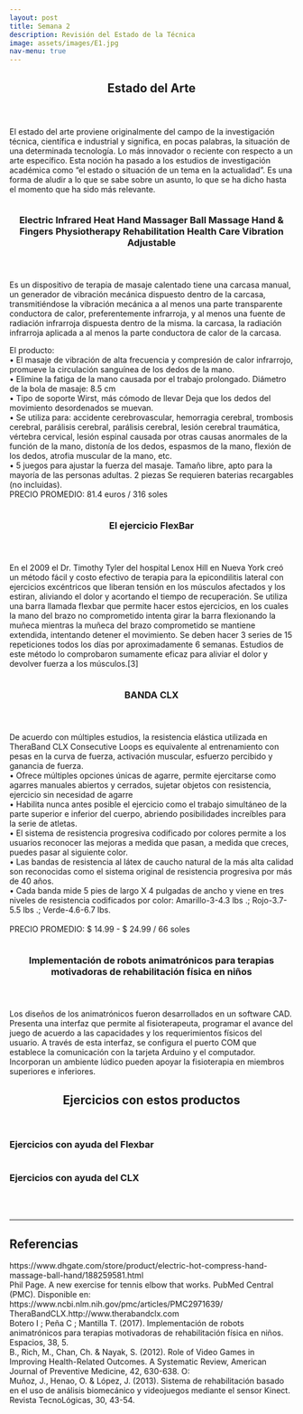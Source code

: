 ```yaml
---
layout: post
title: Semana 2
description: Revisión del Estado de la Técnica
image: assets/images/E1.jpg
nav-menu: true
---
```


<!-- Main -->
<div id="main">

<!-- One -->
<section id="one">
	<div class="inner">
		<header class="major">
			<h2>Estado del Arte</h2>
		</header>
		<p>El estado del arte proviene originalmente del campo de la investigación técnica, científica e industrial y significa, en pocas palabras, la situación de una determinada tecnología. Lo más innovador o reciente con respecto a un arte específico. Esta noción ha pasado a los estudios de investigación académica como “el estado o situación de un tema en la actualidad”. Es una forma de aludir a lo que se sabe sobre un asunto, lo que se ha dicho hasta el momento que ha sido más relevante.</p>
	</div>
</section>

<!-- Two -->
<section id="two" class="spotlights">
	<section>
		<a href="generic.html" class="image">
			<img src="assets/images/A1.jpg" alt="" data-position="center center" />
		</a>
		<div class="content">
			<div class="inner">
				<header class="major">
					<h3>Electric Infrared Heat Hand Massager Ball Massage Hand & Fingers Physiotherapy Rehabilitation Health Care Vibration Adjustable</h3>
				</header>
				<p>Es un dispositivo de terapia de masaje calentado tiene una carcasa manual, un generador de vibración mecánica dispuesto dentro de la carcasa, transmitiéndose la vibración mecánica a al menos una parte transparente conductora de calor, preferentemente infrarroja, y al menos una fuente de radiación infrarroja dispuesta dentro de la misma. la carcasa, la radiación infrarroja aplicada a al menos la parte conductora de calor de la carcasa. </p>
				<p>El producto:<br>
•	El masaje de vibración de alta frecuencia y compresión de calor infrarrojo, promueve la circulación sanguínea de los dedos de la mano.<br>
•	Elimine la fatiga de la mano causada por el trabajo prolongado. Diámetro de la bola de masaje: 8.5 cm<br>
•	Tipo de soporte Wirst, más cómodo de llevar Deja que los dedos del movimiento desordenados se muevan.<br>
•	Se utiliza para: accidente cerebrovascular, hemorragia cerebral, trombosis cerebral, parálisis cerebral, parálisis cerebral, lesión cerebral traumática, vértebra cervical, lesión espinal causada por otras causas anormales de la función de la mano, distonía de los dedos, espasmos de la mano, flexión de los dedos, atrofia muscular de la mano, etc.<br>
•	5 juegos para ajustar la fuerza del masaje. Tamaño libre, apto para la mayoría de las personas adultas. 2 piezas Se requieren baterias recargables (no incluidas).<br>
PRECIO PROMEDIO: 81.4 euros / 316 soles
</p>
			</div>
		</div>
	</section>
	<section>
		<a href="generic.html" class="image">
			<img src="assets/images/A2.png" alt="" data-position="top center" />
		</a>
		<div class="content">
			<div class="inner">
				<header class="major">
					<h3>El ejercicio FlexBar</h3>
				</header>
				<p>En el 2009 el Dr. Timothy Tyler del hospital Lenox Hill en Nueva York creó un método fácil y costo efectivo de terapia para la epicondilitis lateral con ejercicios excéntricos que liberan tensión en los músculos afectados y los estiran, aliviando el dolor y acortando el tiempo de recuperación. Se utiliza una barra llamada flexbar que permite hacer estos ejercicios, en los cuales la mano del brazo no comprometido intenta girar la barra flexionando la muñeca mientras la muñeca del brazo comprometido se mantiene extendida, intentando detener el movimiento. Se deben hacer 3 series de 15 repeticiones todos los días por aproximadamente 6 semanas. Estudios de este método lo comprobaron sumamente eficaz para aliviar el dolor y devolver fuerza a los músculos.[3] </p>
			</div>
		</div>
	</section>
	<section>
		<a href="generic.html" class="image">
			<img src="assets/images/A3.jpg" alt="" data-position="25% 25%" />
		</a>
		<div class="content">
			<div class="inner">
				<header class="major">
					<h3>BANDA CLX</h3>
				</header>
				<p> De acuerdo con múltiples estudios, la resistencia elástica utilizada en TheraBand CLX Consecutive Loops es equivalente al entrenamiento con pesas en la curva de fuerza, activación muscular, esfuerzo percibido y ganancia de fuerza.<br>
•	Ofrece múltiples opciones únicas de agarre, permite ejercitarse como agarres manuales abiertos y cerrados, sujetar objetos con resistencia, ejercicio sin necesidad de agarre<br>
•	Habilita nunca antes posible el ejercicio como el trabajo simultáneo de la parte superior e inferior del cuerpo, abriendo posibilidades increíbles para la serie de atletas.<br>
•	El sistema de resistencia progresiva codificado por colores permite a los usuarios reconocer las mejoras a medida que pasan, a medida que creces, puedes pasar al siguiente color.<br>
•	Las bandas de resistencia al látex de caucho natural de la más alta calidad son reconocidas como el sistema original de resistencia progresiva por más de 40 años.<br>
•	Cada banda mide 5 pies de largo X 4 pulgadas de ancho y viene en tres niveles de resistencia codificados por color: Amarillo-3-4.3 lbs .; Rojo-3.7-5.5 lbs .; Verde-4.6-6.7 lbs.<br><br>
				PRECIO PROMEDIO: $ 14.99 - $ 24.99 / 66 soles

</p>
			</div>
		</div>
	</section>
	<section>
		<a href="generic.html" class="image">
			<img src="assets/images/A4.png" alt="" data-position="top center" />
		</a>
		<div class="content">
			<div class="inner">
				<header class="major">
					<h3>Implementación de robots animatrónicos para terapias motivadoras de rehabilitación física en niños</h3>
				</header>
				<p>Los diseños de los animatrónicos fueron desarrollados en un software CAD. Presenta una interfaz que permite al fisioterapeuta, programar el avance del juego de acuerdo a las capacidades y los requerimientos físicos del usuario. A través de esta interfaz, se configura el  puerto COM que establece la comunicación con la tarjeta Arduino y el computador. Incorporan un ambiente lúdico pueden apoyar la fisioterapia en miembros superiores e inferiores. </p>
			</div>
		</div>
	</section>
	
	
</section>
<!-- Three -->
<section id="three">
	<div class="inner">
		<header class="major">
			<h2>Ejercicios con estos productos</h2>
		</header>
		<h3>Ejercicios con ayuda del Flexbar</h3>
		<span class="image fit"><img src="assets/images/A5.jpg" alt="" /></span>
		<h3>Ejercicios con ayuda del CLX</h3>
		<span class="image fit"><img src="assets/images/A6.jpg" alt="" /></span>
	</div>
	<br><br>
<hr>
<h2>Referencias</h2>
	<p>https://www.dhgate.com/store/product/electric-hot-compress-hand-massage-ball-hand/188259581.html<br>
		Phil Page. A new exercise for tennis elbow that works. PubMed Central (PMC). Disponible en: https://www.ncbi.nlm.nih.gov/pmc/articles/PMC2971639/<br>
	 	TheraBandCLX.http://www.therabandclx.com<br>
	Botero I ; Peña C ; Mantilla T. (2017). Implementación de robots animatrónicos para terapias motivadoras de rehabilitación física en niños. Espacios, 38, 5.<br>
B., Rich, M., Chan, Ch. & Nayak, S. (2012). Role of Video Games in Improving Health-Related Outcomes. A Systematic Review, American Journal of Preventive Medicine, 42, 630-638. O:<br>
Muñoz, J., Henao, O. & López, J. (2013). Sistema de rehabilitación basado en el uso de análisis biomecánico y videojuegos mediante el sensor Kinect. Revista TecnoLógicas, 30, 43-54. <br>

		
</p>
</section>



